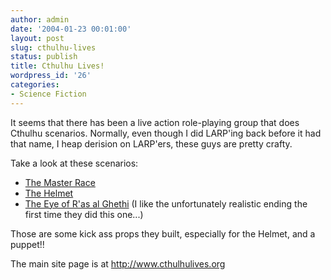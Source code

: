 ```yaml
---
author: admin
date: '2004-01-23 00:01:00'
layout: post
slug: cthulhu-lives
status: publish
title: Cthulhu Lives!
wordpress_id: '26'
categories:
- Science Fiction
---
```

It seems that there has been a live action role-playing group that does Cthulhu scenarios. Normally, even though I did LARP'ing back before it had that name, I heap derision on LARP'ers, these guys are pretty crafty.

Take a look at these scenarios:
<ul>
	<li><a href="http://www.cthulhulives.org/Game33MasterRace/frame33.html">The Master Race</a></li>
	<li><a href="http://www.cthulhulives.org/Game48/frame48.html">The Helmet
	<li><a href="http://www.cthulhulives.org/Game2/frame2.html">The Eye of R'as al Ghethi</a> (I like the unfortunately realistic ending the first time they did this one...)</li>
</a></li>
</ul>
Those are some kick ass props they built, especially for the Helmet, and a puppet!!

The main site page is at <a href="http://www.cthulhulives.org/toc.html">http://www.cthulhulives.org</a>
